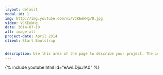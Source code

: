 ```yaml
---
layout: default
modal-id: 1
img: http://img.youtube.com/vi/VCKEekHg/0.jpg
video: VCKEekHg
date: 2014-07-18
alt: image-alt
project-date: April 2014
client: Start Bootstrap


description: Use this area of the page to describe your project. The icon above is part of a free icon set by <a href="https://sellfy.com/p/8Q9P/jV3VZ/">Flat Icons</a>. On their website, you can download their free set with 16 icons, or you can purchase the entire set with 146 icons for only $12! 
---
```

{% include youtube.html id="eAwLDjuJIA0" %}

